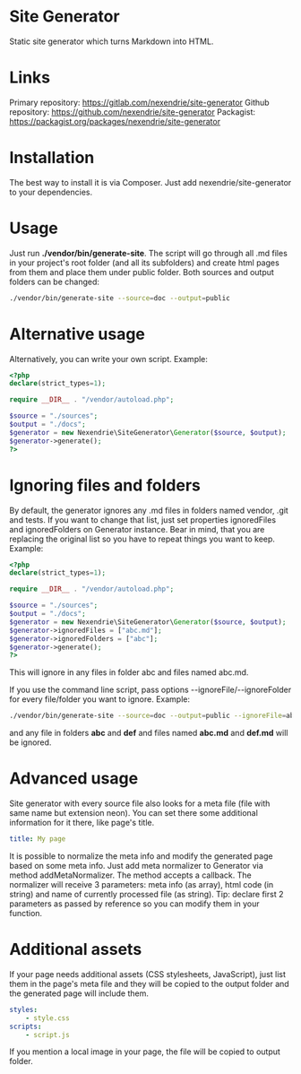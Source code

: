 Site Generator
==============

Static site generator which turns Markdown into HTML.

Links
=====

Primary repository: https://gitlab.com/nexendrie/site-generator
Github repository: https://github.com/nexendrie/site-generator
Packagist: https://packagist.org/packages/nexendrie/site-generator

Installation
============

The best way to install it is via Composer. Just add nexendrie/site-generator to your dependencies.

Usage
=====

Just run **./vendor/bin/generate-site**. The script will go through all .md files in your project's root folder (and all its subfolders) and create html pages from them and place them under public folder. Both sources and output folders can be changed:

```bash
./vendor/bin/generate-site --source=doc --output=public
```

Alternative usage
=================

Alternatively, you can write your own script. Example:

```php
<?php
declare(strict_types=1);

require __DIR__ . "/vendor/autoload.php";

$source = "./sources";
$output = "./docs";
$generator = new Nexendrie\SiteGenerator\Generator($source, $output);
$generator->generate();
?>
```

Ignoring files and folders
==========================

By default, the generator ignores any .md files in folders named vendor, .git and tests. If you want to change that list, just set properties ignoredFiles and ignoredFolders on Generator instance. Bear in mind, that you are replacing the original list so you have to repeat things you want to keep. Example:


```php
<?php
declare(strict_types=1);

require __DIR__ . "/vendor/autoload.php";

$source = "./sources";
$output = "./docs";
$generator = new Nexendrie\SiteGenerator\Generator($source, $output);
$generator->ignoredFiles = ["abc.md"];
$generator->ignoredFolders = ["abc"];
$generator->generate();
?>
```

This will ignore in any files in folder abc and files named abc.md.

If you use the command line script, pass options --ignoreFile/--ignoreFolder for every file/folder you want to ignore. Example:


```bash
./vendor/bin/generate-site --source=doc --output=public --ignoreFile=abc.md --ignoreFile=def.md --ignoreFolder=abc --ignoreFolder=def
```

and any file in folders **abc** and **def** and files named **abc.md** and **def.md** will be ignored.


Advanced usage
==============

Site generator with every source file also looks for a meta file (file with same name but extension neon). You can set there some additional information for it there, like page's title.

```yaml
title: My page
```

It is possible to normalize the meta info and modify the generated page based on some meta info. Just add meta normalizer to Generator via method addMetaNormalizer. The method accepts a callback. The normalizer will receive 3 parameters: meta info (as array), html code (in string) and name of currently processed file (as string). Tip: declare first 2 parameters as passed by reference so you can modify them in your function.

Additional assets
=================

If your page needs additional assets (CSS stylesheets, JavaScript), just list them in the page's meta file and they will be copied to the output folder and the generated page will include them.

```yaml
styles:
    - style.css
scripts:
    - script.js
```

If you mention a local image in your page, the file will be copied to output folder.
